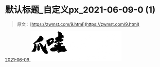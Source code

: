 <!--yml
category: 未分类
date: 0001-01-01 00:00:00
-->

# 默认标题_自定义px_2021-06-09-0 (1)

> 原文：[https://zwmst.com/9.html](https://zwmst.com/9.html)

   [ <time datetime="2021-06-09T09:50:24+08:00"> 2021-06-09 </time> ](https://zwmst.com/%e9%bb%98%e8%ae%a4%e6%a0%87%e9%a2%98_%e8%87%aa%e5%ae%9a%e4%b9%89px_2021-06-09-0-1)  [![](img/7c6b1401b1b6509a148d2a70b935e8f0.png)](https://zwmst.com/wp-content/uploads/2021/06/1623203424-5775db0a99f26b9.png)